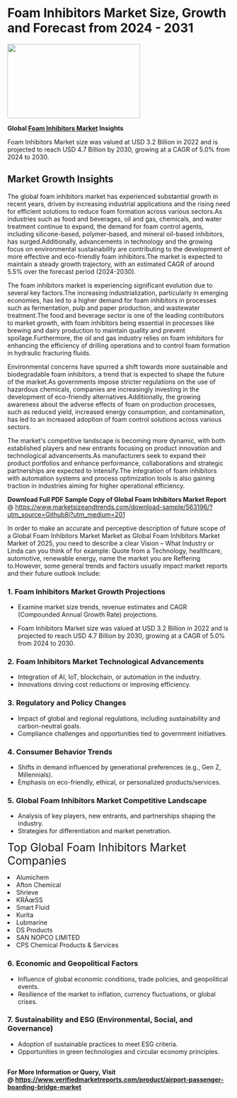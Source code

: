 <H1>Foam Inhibitors Market Size, Growth and Forecast from 2024 - 2031</H1><img class="aligncenter size-medium wp-image-584254" src="https://thirdeyenews.in/wp-content/uploads/2024/09/Global-Market-Research-300x168.jpeg" alt="" width="300" height="168" /><p><strong>Global&nbsp;<a href="https://www.marketsizeandtrends.com/download-sample/563196/?utm_source=Github8j?utm_medium=201">Foam Inhibitors Market</a> Insights</strong></p><p>Foam Inhibitors Market size was valued at USD 3.2 Billion in 2022 and is projected to reach USD 4.7 Billion by 2030, growing at a CAGR of 5.0% from 2024 to 2030.</p><p><h2>Market Growth Insights</h2> The global foam inhibitors market has experienced substantial growth in recent years, driven by increasing industrial applications and the rising need for efficient solutions to reduce foam formation across various sectors.As industries such as food and beverages, oil and gas, chemicals, and water treatment continue to expand, the demand for foam control agents, including silicone-based, polymer-based, and mineral oil-based inhibitors, has surged.Additionally, advancements in technology and the growing focus on environmental sustainability are contributing to the development of more effective and eco-friendly foam inhibitors.The market is expected to maintain a steady growth trajectory, with an estimated CAGR of around 5.5% over the forecast period (2024-2030).<p>The foam inhibitors market is experiencing significant evolution due to several key factors.The increasing industrialization, particularly in emerging economies, has led to a higher demand for foam inhibitors in processes such as fermentation, pulp and paper production, and wastewater treatment.The food and beverage sector is one of the leading contributors to market growth, with foam inhibitors being essential in processes like brewing and dairy production to maintain quality and prevent spoilage.Furthermore, the oil and gas industry relies on foam inhibitors for enhancing the efficiency of drilling operations and to control foam formation in hydraulic fracturing fluids.</p> <p>Environmental concerns have spurred a shift towards more sustainable and biodegradable foam inhibitors, a trend that is expected to shape the future of the market.As governments impose stricter regulations on the use of hazardous chemicals, companies are increasingly investing in the development of eco-friendly alternatives.Additionally, the growing awareness about the adverse effects of foam on production processes, such as reduced yield, increased energy consumption, and contamination, has led to an increased adoption of foam control solutions across various sectors.</p> <p>The market's competitive landscape is becoming more dynamic, with both established players and new entrants focusing on product innovation and technological advancements.As manufacturers seek to expand their product portfolios and enhance performance, collaborations and strategic partnerships are expected to intensify.The integration of foam inhibitors with automation systems and process optimization tools is also gaining traction in industries aiming for higher operational efficiency.</p> <p><span class=""><strong>Download Full PDF Sample Copy of Global Foam Inhibitors Market Report</strong> @ <a href="https://www.marketsizeandtrends.com/download-sample/563196/?utm_source=Github8j?utm_medium=201" target="_blank">https://www.marketsizeandtrends.com/download-sample/563196/?utm_source=Github8j?utm_medium=201</a></span></p><p>In order to make an accurate and perceptive description of future scope of a Global&nbsp;Foam Inhibitors Market Market as Global&nbsp;Foam Inhibitors Market Market of 2025, you need to describe a clear Vision &ndash; What Industry or Linda can you think of for example: Quote from a Technology, healthcare, automotive, renewable energy, name the market you are Reffering to.However, some general trends and factors usually impact market reports and their future outlook include:</p><h3>1.&nbsp;<strong>Foam Inhibitors Market Growth Projections</strong></h3><ul><li>Examine market size trends, revenue estimates and CAGR (Compounded Annual Growth Rate) projections.</li><li><p>Foam Inhibitors Market size was valued at USD 3.2 Billion in 2022 and is projected to reach USD 4.7 Billion by 2030, growing at a CAGR of 5.0% from 2024 to 2030.</p></li></ul><h3>2.&nbsp;<strong>Foam Inhibitors Market Technological Advancements</strong></h3><ul><li>Integration of AI, IoT, blockchain, or automation in the industry.</li><li>Innovations driving cost reductions or improving efficiency.</li></ul><h3>3.&nbsp;<strong>Regulatory and Policy Changes</strong></h3><ul><li>Impact of global and regional regulations, including sustainability and carbon-neutral goals.</li><li>Compliance challenges and opportunities tied to government initiatives.</li></ul><h3>4.&nbsp;<strong>Consumer Behavior Trends</strong></h3><ul><li>Shifts in demand influenced by generational preferences (e.g., Gen Z, Millennials).</li><li>Emphasis on eco-friendly, ethical, or personalized products/services.</li></ul><h3>5.&nbsp;<strong>Global Foam Inhibitors Market Competitive Landscape</strong></h3><ul><li>Analysis of key players, new entrants, and partnerships shaping the industry.</li><li>Strategies for differentiation and market penetration.</li></ul><p data-pm-slice="1 1 []"><span style="color: inherit; font-family: inherit; font-size: 25px;">Top Global Foam Inhibitors Market Companies</span></p><div class="" data-test-id=""><p><li>Alumichem</li><li> Afton Chemical</li><li> Shrieve</li><li> KRÃœSS</li><li> Smart Fluid</li><li> Kurita</li><li> Lubmarine</li><li> DS Products</li><li> SAN NOPCO LIMITED</li><li> CPS Chemical Products & Services</li></p></div><h3>6.&nbsp;<strong>Economic and Geopolitical Factors</strong></h3><ul><li>Influence of global economic conditions, trade policies, and geopolitical events.</li><li>Resilience of the market to inflation, currency fluctuations, or global crises.</li></ul><h3>7.&nbsp;<strong>Sustainability and ESG (Environmental, Social, and Governance)</strong></h3><ul><li>Adoption of sustainable practices to meet ESG criteria.</li><li>Opportunities in green technologies and circular economy principles.</li></ul><h2><strong style="font-size: 14px;">For More Information or Query, Visit @&nbsp;</strong><a style="background-color: #ffffff; font-size: 14px;" href="https://www.marketsizeandtrends.com/report/foam-inhibitors-market/" target="_blank">https://www.verifiedmarketreports.com/product/airport-passenger-boarding-bridge-market</a></h2>